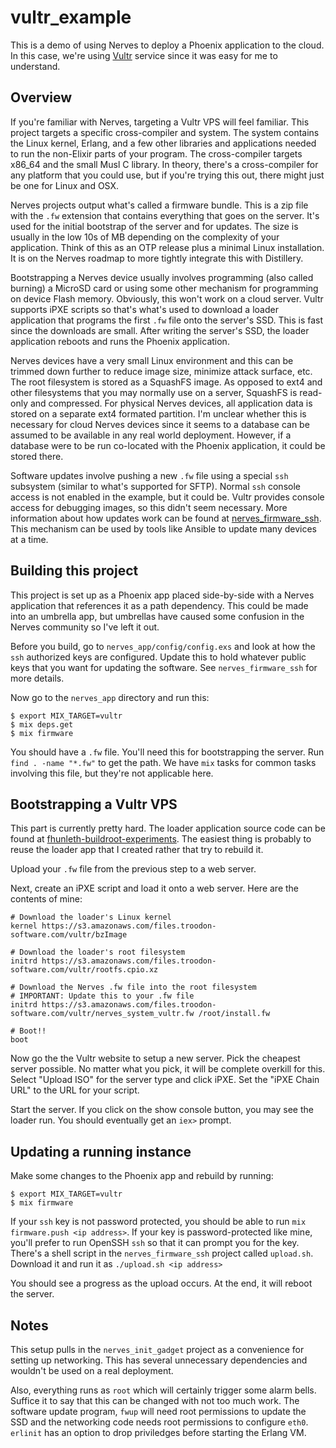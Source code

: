 # vultr_example

This is a demo of using Nerves to deploy a Phoenix application to the cloud.
In this case, we're using [Vultr](https://vultr.com) service since it was
easy for me to understand.

## Overview

If you're familiar with Nerves, targeting a Vultr VPS will feel familiar.
This project targets a specific cross-compiler and system. The system
contains the Linux kernel, Erlang, and a few other libraries and applications
needed to run the non-Elixir parts of your program. The cross-compiler
targets x86_64 and the small Musl C library. In theory, there's a cross-compiler
for any platform that you could use, but if you're trying this out, there might
just be one for Linux and OSX.

Nerves projects output what's called a firmware bundle. This is a zip file
with the `.fw` extension that contains everything that goes on the server.
It's used for the initial bootstrap of the server and for updates. The size
is usually in the low 10s of MB depending on the complexity of your application.
Think of this as an OTP release plus a minimal Linux installation. It is on
the Nerves roadmap to more tightly integrate this with Distillery.

Bootstrapping a Nerves device usually involves programming (also called burning)
a MicroSD card or using some other mechanism for programming on device
Flash memory. Obviously, this won't work on a cloud server. Vultr supports iPXE
scripts so that's what's used to download a loader application that programs
the first `.fw` file onto the server's SSD. This is fast since the downloads
are small. After writing the server's SSD, the loader application reboots and
runs the Phoenix application.

Nerves devices have a very small Linux environment and this can be trimmed
down further to reduce image size, minimize attack surface, etc. The root
filesystem is stored as a SquashFS image. As opposed to ext4 and other
filesystems that you may normally use on a server, SquashFS is read-only
and compressed. For physical Nerves devices, all application data is stored on
a separate ext4 formated partition. I'm unclear whether this is necessary
for cloud Nerves devices since it seems to a database can be assumed to be
available in any real world deployment. However, if a database were to
be run co-located with the Phoenix application, it could be stored there.

Software updates involve pushing a new `.fw` file using a special `ssh`
subsystem (similar to what's supported for SFTP). Normal `ssh` console
access is not enabled in the example, but it could be. Vultr provides console
access for debugging images, so this didn't seem necessary. More information
about how updates work can be found at [nerves_firmware_ssh](https://github.com/fhunleth/nerves_firmware_ssh).
This mechanism can be used by tools like Ansible to update many devices
at a time.

## Building this project

This project is set up as a Phoenix app placed side-by-side with a Nerves
application that references it as a path dependency. This could be made
into an umbrella app, but umbrellas have caused some confusion in the
Nerves community so I've left it out.

Before you build, go to `nerves_app/config/config.exs` and look at how
the `ssh` authorized keys are configured. Update this to hold whatever
public keys that you want for updating the software. See `nerves_firmware_ssh`
for more details.

Now go to the `nerves_app` directory and run this:
```
$ export MIX_TARGET=vultr
$ mix deps.get
$ mix firmware
```

You should have a `.fw` file. You'll need this for bootstrapping the server.
Run `find . -name "*.fw"` to get the path. We have `mix` tasks for common
tasks involving this file, but they're not applicable here.

## Bootstrapping a Vultr VPS

This part is currently pretty hard. The loader application source code
can be found at [fhunleth-buildroot-experiments](https://github.com/fhunleth/fhunleth-buildroot-experiments).
The easiest thing is probably to reuse the loader app that I created rather
that try to rebuild it.

Upload your `.fw` file from the previous step to a web server.

Next, create an iPXE script and load it onto a web server. Here are the contents
of mine:

```
# Download the loader's Linux kernel
kernel https://s3.amazonaws.com/files.troodon-software.com/vultr/bzImage

# Download the loader's root filesystem
initrd https://s3.amazonaws.com/files.troodon-software.com/vultr/rootfs.cpio.xz

# Download the Nerves .fw file into the root filesystem
# IMPORTANT: Update this to your .fw file
initrd https://s3.amazonaws.com/files.troodon-software.com/vultr/nerves_system_vultr.fw /root/install.fw

# Boot!!
boot
```

Now go the the Vultr website to setup a new server. Pick the cheapest
server possible. No matter what you pick, it will be complete overkill
for this. Select "Upload ISO" for the server type and click iPXE.
Set the "iPXE Chain URL" to the URL for your script.

Start the server. If you click on the show console button, you may see
the loader run. You should eventually get an `iex>` prompt.

## Updating a running instance

Make some changes to the Phoenix app and rebuild by running:

```
$ export MIX_TARGET=vultr
$ mix firmware
```

If your `ssh` key is not password protected, you should be able to
run `mix firmware.push <ip address>`. If your key is password-protected
like mine, you'll prefer to run OpenSSH `ssh` so that it can prompt
you for the key. There's a shell script in the `nerves_firmware_ssh`
project called `upload.sh`. Download it and run it as `./upload.sh <ip address>`

You should see a progress as the upload occurs. At the end, it will reboot
the server.

## Notes

This setup pulls in the `nerves_init_gadget` project as a convenience for
setting up networking. This has several unnecessary dependencies and wouldn't
be used on a real deployment.

Also, everything runs as `root` which will certainly trigger some alarm bells.
Suffice it to say that this can be changed with not too much work. The software
update program, `fwup` will need root permissions to update the SSD and the
networking code needs root permissions to configure `eth0`. `erlinit` has an
option to drop priviledges before starting the Erlang VM.

